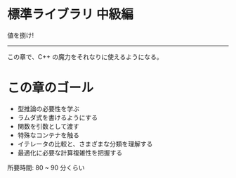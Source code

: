 # 標準ライブラリ 中級編

値を捌け!

---

この章で、C++ の魔力をそれなりに使えるようになる。

# この章のゴール

- 型推論の必要性を学ぶ
- ラムダ式を書けるようにする
- 関数を引数として渡す
- 特殊なコンテナを触る
- イテレータの比較と、さまざまな分類を理解する
- 最適化に必要な計算複雑性を把握する

所要時間: 80 ~ 90 分くらい
